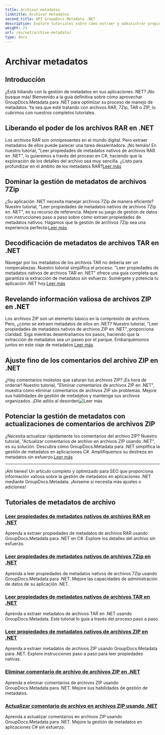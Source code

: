 ```yaml
---
title: Archivar metadatos
linktitle: Archivar metadatos
second_title: API GroupDocs.Metadata .NET
description: Explore tutoriales sobre cómo extraer y administrar propiedades de metadatos de varios formatos de archivo como RAR, 7Zip, TAR y ZIP usando GroupDocs.Metadata para .NET.
weight: 21
url: /es/net/archive-metadata/
type: docs
---
```

# Archivar metadatos


## Introducción

¿Está lidiando con la gestión de metadatos en sus aplicaciones .NET? ¡No busque más! Bienvenido a la guía definitiva sobre cómo aprovechar GroupDocs.Metadata para .NET para optimizar su proceso de manejo de metadatos. Ya sea que esté tratando con archivos RAR, 7Zip, TAR o ZIP, lo cubrimos con nuestros completos tutoriales.

## Liberando el poder de los archivos RAR en .NET

 Los archivos RAR son omnipresentes en el mundo digital. Pero extraer metadatos de ellos puede parecer una tarea desalentadora. ¡No temáis! En nuestro tutorial, "Leer propiedades de metadatos nativos de archivos RAR en .NET", lo guiaremos a través del proceso en C#, haciendo que la exploración de los detalles del archivo sea muy sencilla. ¿Listo para profundizar en el ámbito de los metadatos RAR?[Leer más](./read-native-metadata-rar-archives/)

## Dominar la gestión de metadatos de archivos 7Zip

¿Su aplicación .NET necesita manejar archivos 7Zip de manera eficiente? Nuestro tutorial, "Leer propiedades de metadatos nativos de archivos 7Zip en .NET", es su recurso de referencia. Mejore su juego de gestión de datos con instrucciones paso a paso sobre cómo extraer propiedades de metadatos nativos. Hagamos que la gestión de archivos 7Zip sea una experiencia perfecta.[Leer más](./read-native-metadata-7zip-archives/)

## Decodificación de metadatos de archivos TAR en .NET

 Navegar por los metadatos de los archivos TAR no debería ser un rompecabezas. Nuestro tutorial simplifica el proceso. "Leer propiedades de metadatos nativos de archivos TAR en .NET" ofrece una guía completa que garantiza la extracción de metadatos sin esfuerzo. Sumérgete y potencia tu aplicación .NET hoy.[Leer más](./read-native-metadata-tar-archives/)

## Revelando información valiosa de archivos ZIP en .NET

Los archivos ZIP son un elemento básico en la compresión de archivos. Pero, ¿cómo se extraen metadatos de ellos en .NET? Nuestro tutorial, "Leer propiedades de metadatos nativos de archivos ZIP en .NET", proporciona claridad. Siga mientras desentrañamos los pasos, haciendo que la extracción de metadatos sea un paseo por el parque. Embarquémonos juntos en este viaje de metadatos.[Leer más](./read-native-metadata-zip-archives/)

## Ajuste fino de los comentarios del archivo ZIP en .NET

 ¿Hay comentarios molestos que saturan tus archivos ZIP? ¡Es hora de ordenar! Nuestro tutorial, "Eliminar comentarios de archivos ZIP en .NET", muestra cómo eliminar comentarios de archivos ZIP sin problemas. Mejore sus habilidades de gestión de metadatos y mantenga sus archivos organizados. ¡Dile adiós al desorden![Leer más](./remove-archive-comment-zip-files/)

## Potenciar la gestión de metadatos con actualizaciones de comentarios de archivos ZIP

¿Necesita actualizar rápidamente los comentarios del archivo ZIP? Nuestro tutorial, "Actualizar comentarios de archivo en archivos ZIP usando .NET", es su solución. Descubra cómo GroupDocs.Metadata para .NET simplifica la gestión de metadatos en aplicaciones C#. Amplifiquemos su destreza en metadatos sin esfuerzo.[Leer más](./update-archive-comment-zip-files/)

---

¡Ahí tienes! Un artículo completo y optimizado para SEO que proporciona información valiosa sobre la gestión de metadatos en aplicaciones .NET mediante GroupDocs.Metadata. ¡Avíseme si necesita más ajustes o adiciones!
## Tutoriales de metadatos de archivo
### [Leer propiedades de metadatos nativos de archivos RAR en .NET](./read-native-metadata-rar-archives/)
Aprenda a extraer propiedades de metadatos de archivos RAR usando GroupDocs.Metadata para .NET en C#. Explore los detalles del archivo sin esfuerzo.
### [Leer propiedades de metadatos nativos de archivos 7Zip en .NET](./read-native-metadata-7zip-archives/)
Aprenda a leer propiedades de metadatos nativos de archivos 7Zip usando GroupDocs.Metadata para .NET. Mejore las capacidades de administración de datos de su aplicación .NET.
### [Leer propiedades de metadatos nativos de archivos TAR en .NET](./read-native-metadata-tar-archives/)
Aprenda a extraer metadatos de archivos TAR en .NET usando GroupDocs.Metadata. Este tutorial lo guía a través del proceso paso a paso.
### [Leer propiedades de metadatos nativos de archivos ZIP en .NET](./read-native-metadata-zip-archives/)
Aprenda a extraer metadatos de archivos ZIP usando GroupDocs.Metadata para .NET. Explore instrucciones paso a paso para leer propiedades nativas.
### [Eliminar comentario de archivo de archivos ZIP en .NET](./remove-archive-comment-zip-files/)
Aprenda a eliminar comentarios de archivos ZIP usando GroupDocs.Metadata para .NET. Mejore sus habilidades de gestión de metadatos.
### [Actualizar comentario de archivo en archivos ZIP usando .NET](./update-archive-comment-zip-files/)
Aprenda a actualizar comentarios en archivos ZIP usando GroupDocs.Metadata para .NET. Mejore la gestión de metadatos en aplicaciones C# sin esfuerzo.